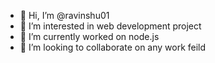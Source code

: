 - 👋 Hi, I’m @ravinshu01
- 👀 I’m interested in web development project
- 🌱 I’m currently worked on node.js
- 💞️ I’m looking to collaborate on any work feild

<!---
ravinshu01/ravinshu01 is a ✨ special ✨ repository because its `README.md` (this file) appears on your GitHub profile.
You can click the Preview link to take a look at your changes.
--->
